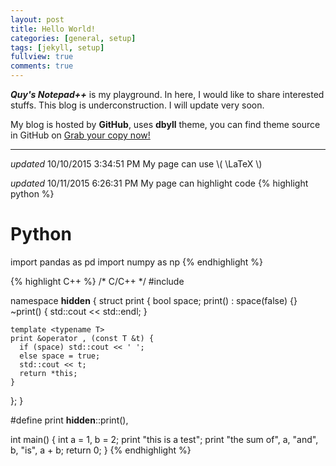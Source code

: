 ```yaml
---
layout: post
title: Hello World!
categories: [general, setup]
tags: [jekyll, setup]
fullview: true
comments: true
---
```


***Quy's Notepad++*** is my playground. In here, I would like to share interested stuffs. This blog is underconstruction. I will update very soon. 

My blog is hosted by **GitHub**, uses **dbyll** theme, you can find theme source in GitHub on
<a class="btn btn-default" href="https://github.com/dbtek/dbyll">Grab your copy now!</a>

---
*updated* 10/10/2015 3:34:51 PM 
My page can use \\( \LaTeX  \\)

*updated* 10/11/2015 6:26:31 PM 
My page can highlight code
{% highlight python %}
# Python
import pandas as pd
import numpy as np
{% endhighlight %}

{% highlight C++ %}
/* C/C++ */
#include <iostream>

namespace __hidden__ {
  struct print {
    bool space;
    print() : space(false) {}
    ~print() { std::cout << std::endl; }

    template <typename T>
    print &operator , (const T &t) {
      if (space) std::cout << ' ';
      else space = true;
      std::cout << t;
      return *this;
    }
  };
}

#define print __hidden__::print(),

int main() {
  int a = 1, b = 2;
  print "this is a test";
  print "the sum of", a, "and", b, "is", a + b;
  return 0;
}
{% endhighlight %}